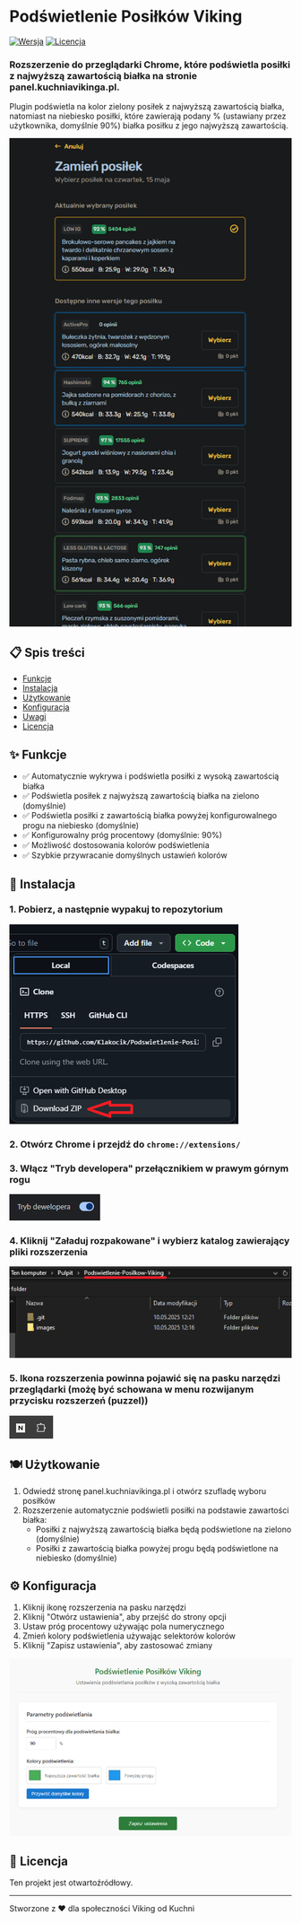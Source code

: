 # Podświetlenie Posiłków Viking

[![Wersja](https://img.shields.io/badge/Wersja-1.0-brightgreen)](#) [![Licencja](https://img.shields.io/badge/Licencja-Open%20Source-blue)](#)

### Rozszerzenie do przeglądarki Chrome, które podświetla posiłki z najwyższą zawartością białka na stronie panel.kuchniavikinga.pl.

Plugin podświetla na kolor zielony posiłek z najwyższą zawartością białka, natomiast na niebiesko posiłki, które zawierają podany % (ustawiany przez użytkownika, domyślnie 90%) białka posiłku z jego najwyższą zawartością.

![Przykład działania](images/example.png)

## 📋 Spis treści

- [Funkcje](#-funkcje)
- [Instalacja](#-instalacja)
- [Użytkowanie](#-użytkowanie)
- [Konfiguracja](#-konfiguracja)
- [Uwagi](#-uwagi)
- [Licencja](#-licencja)

## ✨ Funkcje

- ✅ Automatycznie wykrywa i podświetla posiłki z wysoką zawartością białka
- ✅ Podświetla posiłek z najwyższą zawartością białka na zielono (domyślnie)
- ✅ Podświetla posiłki z zawartością białka powyżej konfigurowalnego progu na niebiesko (domyślnie)
- ✅ Konfigurowalny próg procentowy (domyślnie: 90%)
- ✅ Możliwość dostosowania kolorów podświetlenia
- ✅ Szybkie przywracanie domyślnych ustawień kolorów

## 🚀 Instalacja

### 1. Pobierz, a następnie **wypakuj** to repozytorium  
![Przycisk pobrania](images/download.png)  
### 2. Otwórz Chrome i przejdź do `chrome://extensions/`  
### 3. Włącz "Tryb developera" przełącznikiem w prawym górnym rogu  
![Tryb developera](images/dev.png)  
### 4. Kliknij "Załaduj rozpakowane" i wybierz katalog zawierający pliki rozszerzenia  
![Wybór odpowiedniego katalogu](images/catalog.png)  
### 5. Ikona rozszerzenia powinna pojawić się na pasku narzędzi przeglądarki (możę być schowana w menu rozwijanym przycisku rozszerzeń (puzzel))  
![Ikona dodatku](images/extension.png)  

## 🍽️ Użytkowanie

1. Odwiedź stronę panel.kuchniavikinga.pl i otwórz szufladę wyboru posiłków
2. Rozszerzenie automatycznie podświetli posiłki na podstawie zawartości białka:
   - Posiłki z najwyższą zawartością białka będą podświetlone na zielono (domyślnie)
   - Posiłki z zawartością białka powyżej progu będą podświetlone na niebiesko (domyślnie)

## ⚙️ Konfiguracja

1. Kliknij ikonę rozszerzenia na pasku narzędzi
2. Kliknij "Otwórz ustawienia", aby przejść do strony opcji
3. Ustaw próg procentowy używając pola numerycznego
4. Zmień kolory podświetlenia używając selektorów kolorów
5. Kliknij "Zapisz ustawienia", aby zastosować zmiany

![Strona ustawień](images/settings.png)



## 📄 Licencja

Ten projekt jest otwartoźródłowy.

---

Stworzone z ❤️ dla społeczności Viking od Kuchni